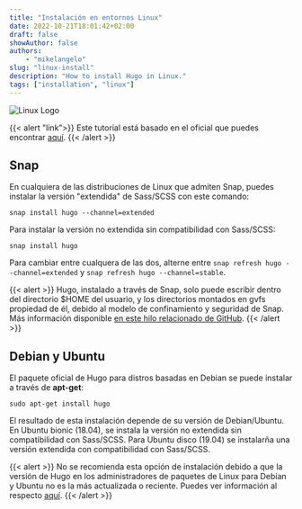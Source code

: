 ```yaml
---
title: "Instalación en entornos Linux"
date: 2022-10-21T18:01:42+02:00
draft: false
showAuthor: false
authors: 
    - "mikelangelo"
slug: "linux-install"
description: "How to install Hugo in Linux."
tags: ["installation", "linux"]
---
```


![Linux Logo](https://blog.webuphosting.com/wp-content/uploads/2018/04/linux-logo.png)

{{< alert "link">}}
Este tutorial está basado en el oficial que puedes encontrar [aquí](https://gohugo.io/getting-started/installing/).
{{< /alert >}}

## Snap

En cualquiera de las distribuciones de Linux que admiten Snap, puedes instalar la versión "extendida" de Sass/SCSS con este comando:

```shell
snap install hugo --channel=extended
```

Para instalar la versión no extendida sin compatibilidad con Sass/SCSS:

```shell
snap install hugo
```

Para cambiar entre cualquera de las dos, alterne entre `snap refresh hugo --channel=extended` y `snap refresh hugo --channel=stable`.

{{< alert >}} 
Hugo, instalado a través de Snap, solo puede escribir dentro del directorio $HOME del usuario, y los directorios montados en gvfs propiedad de él, debido al modelo de confinamiento y seguridad de Snap. Más información disponible [en este hilo relacionado de GitHub](https://github.com/gohugoio/hugo/issues/3143).
{{< /alert >}} 

## Debian y Ubuntu

El paquete oficial de Hugo para distros basadas en Debian se puede instalar a través de **apt-get**:

```shell
sudo apt-get install hugo
```

El resultado de esta instalación depende de su versión de Debian/Ubuntu. En Ubuntu bionic (18.04), se instala la versión no extendida sin compatibilidad con Sass/SCSS. Para Ubuntu disco (19.04) se instalarña una versión extendida con compatibilidad con Sass/SCSS.

{{< alert >}}
No se recomienda esta opción de instalación debido a que la versión de Hugo en los administradores de paquetes de Linux para Debian y Ubuntu no es la más actualizada o reciente. Puedes ver información al respecto [aquí](https://github.com/gcushen/hugo-academic/issues/703/).
{{< /alert >}}








